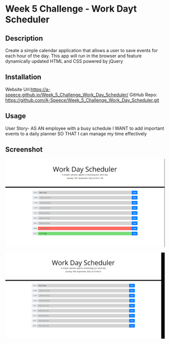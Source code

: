 # Week 5 Challenge - Work Dayt Scheduler

## Description

Create a simple calendar application that allows a user to save events for each hour of the day. This app will run in the browser and feature dynamically updated HTML and CSS powered by jQuery

## Installation

Website Url:https://a-speece.github.io/Week_5_Challenge_Work_Day_Scheduler/ GitHub Repo: https://github.com/A-Speece/Week_5_Challenge_Work_Day_Scheduler.git

## Usage

User Story-
AS AN employee with a busy schedule
I WANT to add important events to a daily planner
SO THAT I can manage my time effectively

## Screenshot

![ScreenShot1.png](./assets/images/ScreenShot1.png)

![ScreenShot2.png](./assets/images/Screenshot2.png)

